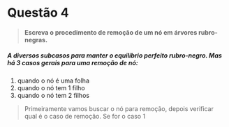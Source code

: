 # Questão 4

> #### Escreva o procedimento de remoção de um nó em árvores rubro-negras.

##### A diversos subcasos para manter o equilíbrio perfeito rubro-negro. Mas há 3 casos gerais para uma remoção de nó:
1. quando o nó é uma folha
2. quando o nó tem 1 filho
3. quando o nó tem 2 filhos

> Primeiramente vamos buscar o nó para remoção, depois verificar qual é o caso de remoção. Se for o caso 1



